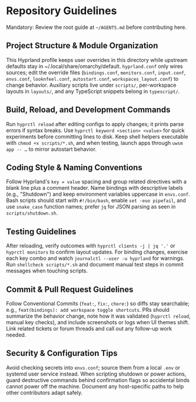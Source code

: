 # Repository Guidelines

Mandatory: Review the root guide at `~/AGENTS.md` before contributing here.

## Project Structure & Module Organization
This Hyprland profile keeps user overrides in this directory while upstream defaults stay in ~/.local/share/omarchy/default. `hyprland.conf` only wires sources; edit the override files (`bindings.conf`, `monitors.conf`, `input.conf`, `envs.conf`, `looknfeel.conf`, `autostart.conf`, `workspaces_layout.conf`) to change behavior. Auxiliary scripts live under `scripts/`, per-workspace layouts in `layouts/`, and any TypeScript snippets belong in `typescript/`.

## Build, Reload, and Development Commands
Run `hyprctl reload` after editing configs to apply changes; it prints parse errors if syntax breaks. Use `hyprctl keyword <section> <value>` for quick experiments before committing lines to disk. Keep shell helpers executable with `chmod +x scripts/*.sh`, and when testing, launch apps through `uwsm app -- …` to mirror autostart behavior.

## Coding Style & Naming Conventions
Follow Hyprland's `key = value` spacing and group related directives with a blank line plus a comment header. Name bindings with descriptive labels (e.g., "Shutdown") and keep environment variables uppercase in `envs.conf`. Bash scripts should start with `#!/bin/bash`, enable `set -euo pipefail`, and use `snake_case` function names; prefer `jq` for JSON parsing as seen in `scripts/shutdown.sh`.

## Testing Guidelines
After reloading, verify outcomes with `hyprctl clients -j | jq '.'` or `hyprctl monitors` to confirm layout updates. For binding changes, exercise each key combo and watch `journalctl --user -u hyprland` for warnings. Run `shellcheck scripts/*.sh` and document manual test steps in commit messages when touching scripts.

## Commit & Pull Request Guidelines
Follow Conventional Commits (`feat:`, `fix:`, `chore:`) so diffs stay searchable; e.g., `feat(bindings): add workspace toggle shortcuts`. PRs should summarize the behavior change, note how it was validated (`hyprctl reload`, manual key checks), and include screenshots or logs when UI themes shift. Link related tickets or forum threads and call out any follow-up work needed.

## Security & Configuration Tips
Avoid checking secrets into `envs.conf`; source them from a local `.env` or systemd user service instead. When scripting shutdown or power actions, guard destructive commands behind confirmation flags so accidental binds cannot power off the machine. Document any host-specific paths to help other contributors adapt safely.
